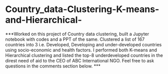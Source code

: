 # Country_data-Clustering-K-means-and-Hierarchical-
***Worked on this project of Country data clustering, built a Jupyter notebook with codes and a PPT of the same. 
Clustered a list of 167 countries into 3 i.e. Developed, Developing and under-developed countries using socio-economic and health factors. 
I performed both K-means and Hierarchical clustering and listed the top-8 underdeveloped countries in the direst need of aid to the CEO of ABC International NGO.
Feel free to ask questions in the comments section below. ***
